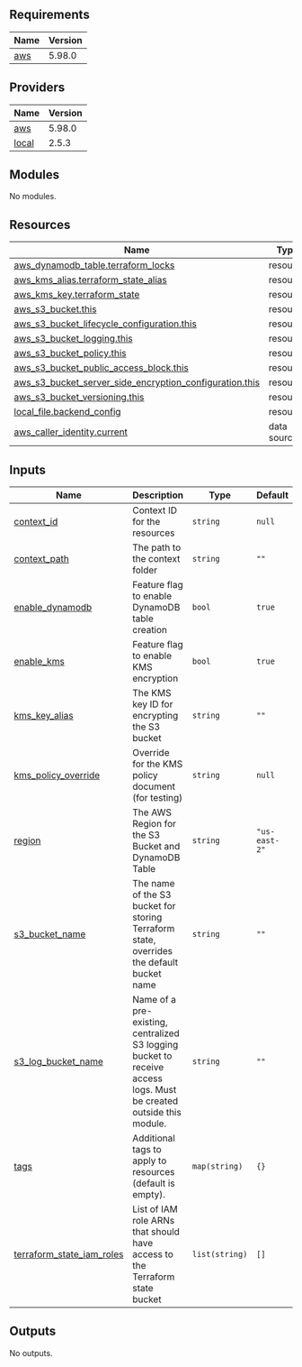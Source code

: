 <!-- BEGIN_TF_DOCS -->
## Requirements

| Name | Version |
|------|---------|
| <a name="requirement_aws"></a> [aws](#requirement\_aws) | 5.98.0 |

## Providers

| Name | Version |
|------|---------|
| <a name="provider_aws"></a> [aws](#provider\_aws) | 5.98.0 |
| <a name="provider_local"></a> [local](#provider\_local) | 2.5.3 |

## Modules

No modules.

## Resources

| Name | Type |
|------|------|
| [aws_dynamodb_table.terraform_locks](https://registry.terraform.io/providers/hashicorp/aws/5.98.0/docs/resources/dynamodb_table) | resource |
| [aws_kms_alias.terraform_state_alias](https://registry.terraform.io/providers/hashicorp/aws/5.98.0/docs/resources/kms_alias) | resource |
| [aws_kms_key.terraform_state](https://registry.terraform.io/providers/hashicorp/aws/5.98.0/docs/resources/kms_key) | resource |
| [aws_s3_bucket.this](https://registry.terraform.io/providers/hashicorp/aws/5.98.0/docs/resources/s3_bucket) | resource |
| [aws_s3_bucket_lifecycle_configuration.this](https://registry.terraform.io/providers/hashicorp/aws/5.98.0/docs/resources/s3_bucket_lifecycle_configuration) | resource |
| [aws_s3_bucket_logging.this](https://registry.terraform.io/providers/hashicorp/aws/5.98.0/docs/resources/s3_bucket_logging) | resource |
| [aws_s3_bucket_policy.this](https://registry.terraform.io/providers/hashicorp/aws/5.98.0/docs/resources/s3_bucket_policy) | resource |
| [aws_s3_bucket_public_access_block.this](https://registry.terraform.io/providers/hashicorp/aws/5.98.0/docs/resources/s3_bucket_public_access_block) | resource |
| [aws_s3_bucket_server_side_encryption_configuration.this](https://registry.terraform.io/providers/hashicorp/aws/5.98.0/docs/resources/s3_bucket_server_side_encryption_configuration) | resource |
| [aws_s3_bucket_versioning.this](https://registry.terraform.io/providers/hashicorp/aws/5.98.0/docs/resources/s3_bucket_versioning) | resource |
| [local_file.backend_config](https://registry.terraform.io/providers/hashicorp/local/latest/docs/resources/file) | resource |
| [aws_caller_identity.current](https://registry.terraform.io/providers/hashicorp/aws/5.98.0/docs/data-sources/caller_identity) | data source |

## Inputs

| Name | Description | Type | Default | Required |
|------|-------------|------|---------|:--------:|
| <a name="input_context_id"></a> [context\_id](#input\_context\_id) | Context ID for the resources | `string` | `null` | no |
| <a name="input_context_path"></a> [context\_path](#input\_context\_path) | The path to the context folder | `string` | `""` | no |
| <a name="input_enable_dynamodb"></a> [enable\_dynamodb](#input\_enable\_dynamodb) | Feature flag to enable DynamoDB table creation | `bool` | `true` | no |
| <a name="input_enable_kms"></a> [enable\_kms](#input\_enable\_kms) | Feature flag to enable KMS encryption | `bool` | `true` | no |
| <a name="input_kms_key_alias"></a> [kms\_key\_alias](#input\_kms\_key\_alias) | The KMS key ID for encrypting the S3 bucket | `string` | `""` | no |
| <a name="input_kms_policy_override"></a> [kms\_policy\_override](#input\_kms\_policy\_override) | Override for the KMS policy document (for testing) | `string` | `null` | no |
| <a name="input_region"></a> [region](#input\_region) | The AWS Region for the S3 Bucket and DynamoDB Table | `string` | `"us-east-2"` | no |
| <a name="input_s3_bucket_name"></a> [s3\_bucket\_name](#input\_s3\_bucket\_name) | The name of the S3 bucket for storing Terraform state, overrides the default bucket name | `string` | `""` | no |
| <a name="input_s3_log_bucket_name"></a> [s3\_log\_bucket\_name](#input\_s3\_log\_bucket\_name) | Name of a pre-existing, centralized S3 logging bucket to receive access logs. Must be created outside this module. | `string` | `""` | no |
| <a name="input_tags"></a> [tags](#input\_tags) | Additional tags to apply to resources (default is empty). | `map(string)` | `{}` | no |
| <a name="input_terraform_state_iam_roles"></a> [terraform\_state\_iam\_roles](#input\_terraform\_state\_iam\_roles) | List of IAM role ARNs that should have access to the Terraform state bucket | `list(string)` | `[]` | no |

## Outputs

No outputs.
<!-- END_TF_DOCS -->